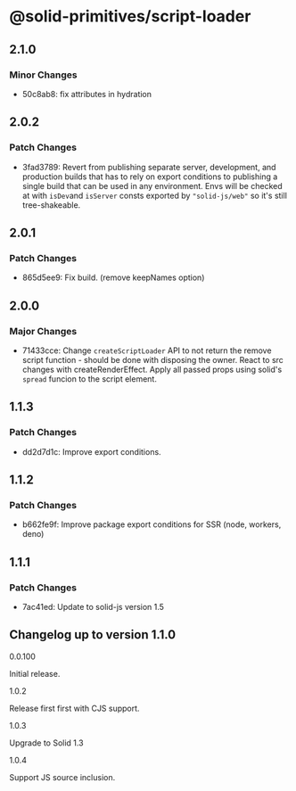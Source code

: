 # @solid-primitives/script-loader

## 2.1.0

### Minor Changes

- 50c8ab8: fix attributes in hydration

## 2.0.2

### Patch Changes

- 3fad3789: Revert from publishing separate server, development, and production builds that has to rely on export conditions
  to publishing a single build that can be used in any environment.
  Envs will be checked at with `isDev`and `isServer` consts exported by `"solid-js/web"` so it's still tree-shakeable.

## 2.0.1

### Patch Changes

- 865d5ee9: Fix build. (remove keepNames option)

## 2.0.0

### Major Changes

- 71433cce: Change `createScriptLoader` API to not return the remove script function - should be done with disposing the owner. React to src changes with createRenderEffect. Apply all passed props using solid's `spread` funcion to the script element.

## 1.1.3

### Patch Changes

- dd2d7d1c: Improve export conditions.

## 1.1.2

### Patch Changes

- b662fe9f: Improve package export conditions for SSR (node, workers, deno)

## 1.1.1

### Patch Changes

- 7ac41ed: Update to solid-js version 1.5

## Changelog up to version 1.1.0

0.0.100

Initial release.

1.0.2

Release first first with CJS support.

1.0.3

Upgrade to Solid 1.3

1.0.4

Support JS source inclusion.
